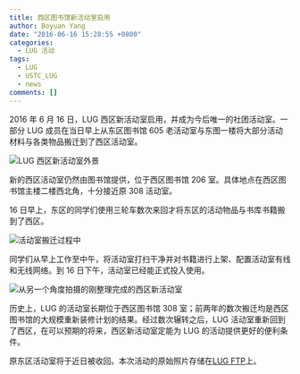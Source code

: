 ```yaml
---
title: 西区图书馆新活动室启用
author: Boyuan Yang
date: "2016-06-16 15:28:55 +0800"
categories:
  - LUG 活动
tags:
  - LUG
  - USTC_LUG
  - news
comments: []
---
```


2016 年 6 月 16 日，LUG 西区新活动室启用，并成为今后唯一的社团活动室。一部分 LUG 成员在当日早上从东区图书馆 605 老活动室与东图一楼将大部分活动材料与各类物品搬迁到了西区活动室。

![LUG 西区新活动室外景](https://ftp.lug.ustc.edu.cn/wp-content/uploads/2016/06/IMG_20160616_133655_compressed.jpg)

新的西区活动室仍然由图书馆提供，位于西区图书馆 206 室。具体地点在西区图书馆主楼二楼西北角，十分接近原 308 活动室。

16 日早上，东区的同学们使用三轮车数次来回才将东区的活动物品与书库书籍搬到了西区。

![活动室搬迁过程中](https://ftp.lug.ustc.edu.cn/wp-content/uploads/2016/06/IMG_20160616_105820_compressed.jpg)

同学们从早上工作至中午，将活动室打扫干净并对书籍进行上架、配置活动室有线和无线网络。到 16 日下午，活动室已经能正式投入使用。

![从另一个角度拍摄的刚整理完成的西区新活动室](https://ftp.lug.ustc.edu.cn/wp-content/uploads/2016/06/IMG_20160616_133611_compressed.jpg)

历史上，LUG 的活动室长期位于西区图书馆 308 室；前两年的数次搬迁均是西区图书馆的大规模重新装修计划的结果。经过数次辗转之后，LUG 活动室重新回到了西区，在可以预期的将来，西区新活动室定能为 LUG 的活动提供更好的便利条件。

原东区活动室将于近日被收回。本次活动的原始照片存储在[LUG FTP](ftp://ftp:ftp@ftp.lug.ustc.edu.cn)上。

